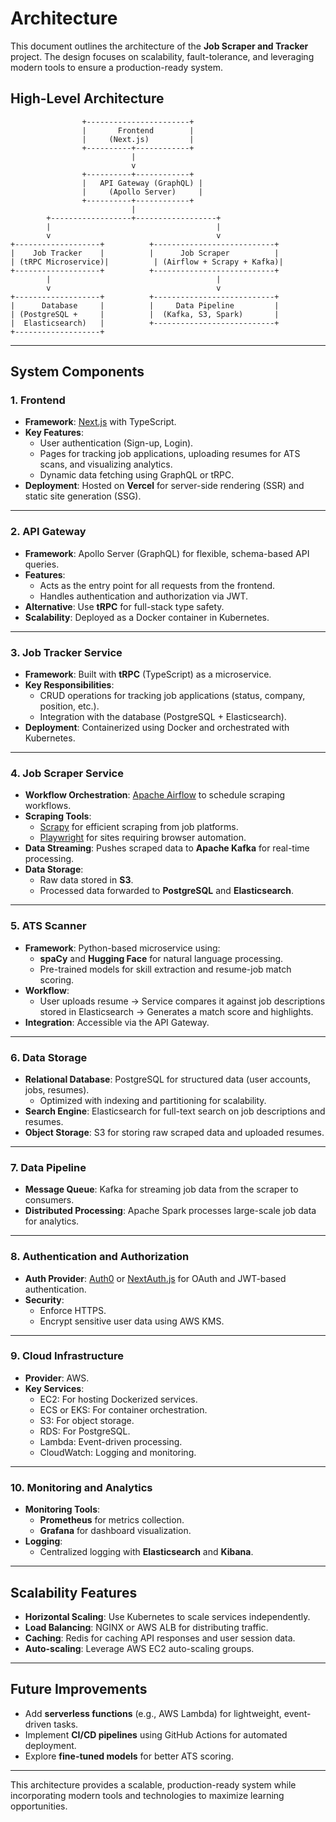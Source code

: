 # Architecture

This document outlines the architecture of the **Job Scraper and Tracker** project. The design focuses on scalability, fault-tolerance, and leveraging modern tools to ensure a production-ready system.

## **High-Level Architecture**

```
                +-----------------------+
                |       Frontend        |
                |     (Next.js)         |
                +----------+------------+
                           |
                           v
                +----------+------------+
                |   API Gateway (GraphQL) |
                |     (Apollo Server)     |
                +----------+------------+
                           |
        +------------------+------------------+
        |                                     |
        v                                     v
+-------------------+          +---------------------------+
|    Job Tracker    |          |      Job Scraper          |
| (tRPC Microservice)|          | (Airflow + Scrapy + Kafka)|
+-------------------+          +---------------------------+
        |                                     |
        v                                     v
+-------------------+          +---------------------------+
|      Database     |          |     Data Pipeline         |
| (PostgreSQL +     |          |  (Kafka, S3, Spark)       |
|  Elasticsearch)   |          +---------------------------+
+-------------------+

```

---

## **System Components**

### **1. Frontend**
- **Framework**: [Next.js](https://nextjs.org/) with TypeScript.
- **Key Features**:
  - User authentication (Sign-up, Login).
  - Pages for tracking job applications, uploading resumes for ATS scans, and visualizing analytics.
  - Dynamic data fetching using GraphQL or tRPC.
- **Deployment**: Hosted on **Vercel** for server-side rendering (SSR) and static site generation (SSG).

---

### **2. API Gateway**
- **Framework**: Apollo Server (GraphQL) for flexible, schema-based API queries.
- **Features**:
  - Acts as the entry point for all requests from the frontend.
  - Handles authentication and authorization via JWT.
- **Alternative**: Use **tRPC** for full-stack type safety.
- **Scalability**: Deployed as a Docker container in Kubernetes.

---

### **3. Job Tracker Service**
- **Framework**: Built with **tRPC** (TypeScript) as a microservice.
- **Key Responsibilities**:
  - CRUD operations for tracking job applications (status, company, position, etc.).
  - Integration with the database (PostgreSQL + Elasticsearch).
- **Deployment**: Containerized using Docker and orchestrated with Kubernetes.

---

### **4. Job Scraper Service**
- **Workflow Orchestration**: [Apache Airflow](https://airflow.apache.org/) to schedule scraping workflows.
- **Scraping Tools**:
  - [Scrapy](https://scrapy.org/) for efficient scraping from job platforms.
  - [Playwright](https://playwright.dev/) for sites requiring browser automation.
- **Data Streaming**: Pushes scraped data to **Apache Kafka** for real-time processing.
- **Data Storage**:
  - Raw data stored in **S3**.
  - Processed data forwarded to **PostgreSQL** and **Elasticsearch**.

---

### **5. ATS Scanner**
- **Framework**: Python-based microservice using:
  - **spaCy** and **Hugging Face** for natural language processing.
  - Pre-trained models for skill extraction and resume-job match scoring.
- **Workflow**:
  - User uploads resume -> Service compares it against job descriptions stored in Elasticsearch -> Generates a match score and highlights.
- **Integration**: Accessible via the API Gateway.

---

### **6. Data Storage**
- **Relational Database**: PostgreSQL for structured data (user accounts, jobs, resumes).
  - Optimized with indexing and partitioning for scalability.
- **Search Engine**: Elasticsearch for full-text search on job descriptions and resumes.
- **Object Storage**: S3 for storing raw scraped data and uploaded resumes.

---

### **7. Data Pipeline**
- **Message Queue**: Kafka for streaming job data from the scraper to consumers.
- **Distributed Processing**: Apache Spark processes large-scale job data for analytics.

---

### **8. Authentication and Authorization**
- **Auth Provider**: [Auth0](https://auth0.com/) or [NextAuth.js](https://next-auth.js.org/) for OAuth and JWT-based authentication.
- **Security**:
  - Enforce HTTPS.
  - Encrypt sensitive user data using AWS KMS.

---

### **9. Cloud Infrastructure**
- **Provider**: AWS.
- **Key Services**:
  - EC2: For hosting Dockerized services.
  - ECS or EKS: For container orchestration.
  - S3: For object storage.
  - RDS: For PostgreSQL.
  - Lambda: Event-driven processing.
  - CloudWatch: Logging and monitoring.

---

### **10. Monitoring and Analytics**
- **Monitoring Tools**:
  - **Prometheus** for metrics collection.
  - **Grafana** for dashboard visualization.
- **Logging**:
  - Centralized logging with **Elasticsearch** and **Kibana**.

---

## **Scalability Features**

- **Horizontal Scaling**: Use Kubernetes to scale services independently.
- **Load Balancing**: NGINX or AWS ALB for distributing traffic.
- **Caching**: Redis for caching API responses and user session data.
- **Auto-scaling**: Leverage AWS EC2 auto-scaling groups.

---

## **Future Improvements**

- Add **serverless functions** (e.g., AWS Lambda) for lightweight, event-driven tasks.
- Implement **CI/CD pipelines** using GitHub Actions for automated deployment.
- Explore **fine-tuned models** for better ATS scoring.

---

This architecture provides a scalable, production-ready system while incorporating modern tools and technologies to maximize learning opportunities.

